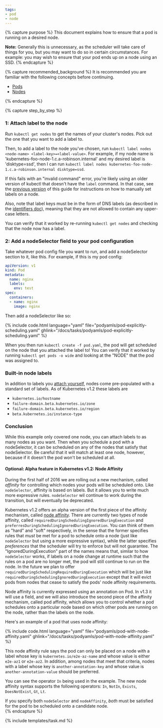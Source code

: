 ```yaml
---
tags:
- pod
- node
---
```

{% capture purpose %}
This document explains how to ensure that a pod is running on a desired node. 

**Note:** Generally this is unnecessary, as the scheduler will take care of things for you, but you may want to do so in certain circumstances. For example: you may wish to ensure that your pod ends up on a node using an SSD. 
{% endcapture %}

{% capture recommended_background %}
It is recommended you are familiar with the following concepts before continuing.

- [Pods](/docs/pod/)
- [Nodes](/docs/node/)

{% endcapture %}

{% capture step_by_step %}
### 1: Attach label to the node

Run `kubectl get nodes` to get the names of your cluster's nodes. Pick out the one that you want to add a label to.

Then, to add a label to the node you've chosen, run `kubectl label nodes <node-name> <label-key>=<label-value>`. For example, if my node name is 'kubernetes-foo-node-1.c.a-robinson.internal' and my desired label is 'disktype=ssd', then I can run `kubectl label nodes kubernetes-foo-node-1.c.a-robinson.internal disktype=ssd`.

If this fails with an "invalid command" error, you're likely using an older version of kubectl that doesn't have the `label` command. In that case, see the [previous version](https://github.com/kubernetes/kubernetes/blob/a053dbc313572ed60d89dae9821ecab8bfd676dc/examples/node-selection/README.md) of this guide for instructions on how to manually set labels on a node.

Also, note that label keys must be in the form of DNS labels (as described in the [identifiers doc](https://github.com/kubernetes/kubernetes/blob/{{page.githubbranch}}/docs/design/identifiers.md)), meaning that they are not allowed to contain any upper-case letters.

You can verify that it worked by re-running `kubectl get nodes` and checking that the node now has a label.

### 2: Add a nodeSelector field to your pod configuration

Take whatever pod config file you want to run, and add a nodeSelector section to it, like this. For example, if this is my pod config:

```yaml
apiVersion: v1
kind: Pod
metadata:
  name: nginx
  labels:
    env: test
spec:
  containers:
  - name: nginx
    image: nginx
```

Then add a nodeSelector like so:

{% include code.html language="yaml" file="podyamls/pod-explicitly-scheduling.yaml" ghlink="/docs/tasks/podyamls/pod-explicitly-scheduling.yaml" %}

When you then run `kubectl create -f pod.yaml`, the pod will get scheduled on the node that you attached the label to! You can verify that it worked by running `kubectl get pods -o wide` and looking at the "NODE" that the pod was assigned to.

### Built-in node labels

In addition to labels you [attach yourself](#attach-label-to-the-node), nodes come pre-populated
with a standard set of labels. As of Kubernetes v1.2 these labels are

* `kubernetes.io/hostname`
* `failure-domain.beta.kubernetes.io/zone`
* `failure-domain.beta.kubernetes.io/region`
* `beta.kubernetes.io/instance-type`

### Conclusion

While this example only covered one node, you can attach labels to as many nodes as you want. Then when you schedule a pod with a nodeSelector, it can be scheduled on any of the nodes that satisfy that nodeSelector. Be careful that it will match at least one node, however, because if it doesn't the pod won't be scheduled at all.

#### Optional: Alpha feature in Kubernetes v1.2: Node Affinity

During the first half of 2016 we are rolling out a new mechanism, called *affinity* for controlling which nodes your pods will be scheduled onto.
Like `nodeSelector`, affinity is based on labels. But it allows you to write much more expressive rules.
`nodeSelector` wil continue to work during the transition, but will eventually be deprecated.

Kubernetes v1.2 offers an alpha version of the first piece of the affinity mechanism, called [node affinity](https://github.com/kubernetes/kubernetes/blob/{{page.githubbranch}}/docs/design/nodeaffinity.md).
There are currently two types of node affinity, called `requiredDuringSchedulingIgnoredDuringExecution` and
`preferresDuringSchedulingIgnoredDuringExecution`. You can think of them as "hard" and "soft" respectively,
in the sense that the former specifies rules that *must* be met for a pod to schedule onto a node (just like
`nodeSelector` but using a more expressive syntax), while the latter specifies *preferences* that the scheduler
will try to enforce but will not guarantee. The "IgnoredDuringExecution" part of the names means that, similar
to how `nodeSelector` works, if labels on a node change at runtime such that the rules on a pod are no longer
met, the pod will still continue to run on the node. In the future we plan to offer
`requiredDuringSchedulingRequiredDuringExecution` which will be just like `requiredDuringSchedulingIgnoredDuringExecution`
except that it will evict pods from nodes that cease to satisfy the pods' node affinity requirements.

Node affinity is currently expressed using an annotation on Pod. In v1.3 it will use a field, and we will
also introduce the second piece of the affinity mechanism, called pod affinity,
which allows you to control whether a pod schedules onto a particular node based on which other pods are
running on the node, rather than the labels on the node.

Here's an example of a pod that uses node affinity:

{% include code.html language="yaml" file="podyamls/pod-with-node-affinity.yaml" ghlink="/docs/tasks/podyamls/pod-with-node-affinity.yaml" %}

This node affinity rule says the pod can only be placed on a node with a label whose key is
`kubernetes.io/e2e-az-name` and whose value is either `e2e-az1` or `e2e-az2`. In addition,
among nodes that meet that criteria, nodes with a label whose key is `another-annotation-key` and whose
value is `another-annotation-value` should be preferred.

You can see the operator `In` being used in the example. The new node affinity syntax supports the following operators: `In`, `NotIn`, `Exists`, `DoesNotExist`, `Gt`, `Lt`.

If you specify both `nodeSelector` and `nodeAffinity`, *both* must be satisfied for the pod
to be scheduled onto a candidate node.  
{% endcapture %}

{% include templates/task.md %}